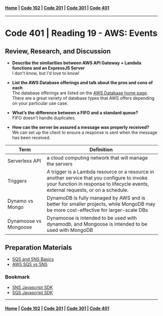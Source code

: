 #### [Home](../README.md) | [Code 102](../102main.md) | [Code 201](../201main.md) | [Code 301](../301main.md) | [Code 401](../401main.md)

---

# Code 401 | Reading 19 - AWS: Events

## Review, Research, and Discussion

-   **Describe the similarities between AWS API Gateway + Lambda functions and an ExpressJS Server**\
    I don't know, but I'd love to know!

-   **List the AWS Database offerings and talk about the pros and cons of each**\
    The database offerings are listed on the [AWS Database home page](https://aws.amazon.com/products/databases/?nc=sn&loc=1). There are a great variety of database types that AWS offers depending on your particular use case.

-   **What’s the difference between a FIFO and a standard queue?**\
    FIFO doesn't handle duplicates.

-   **How can the server be assured a message was properly received?**\
    We can set up the client to ensure a response is sent when the message has been received.

| Term                  | Definition                                                                                                                                                                       |
| --------------------- | -------------------------------------------------------------------------------------------------------------------------------------------------------------------------------- |
| Serverless API        | a cloud computing network that will manage the servers                                                                                                                           |
| Triggers              | A trigger is a Lambda resource or a resource in another service that you configure to invoke your function in response to lifecycle events, external requests, or on a schedule. |
| Dynamo vs Mongo       | DynamoDB is fully managed by AWS and is better for smaller projects, while MongoDB may be more cost-effective for larger-scale DBs                                               |
| Dynamoose vs Mongoose | Dynamoose is intended to be used with dynamodb, and Mongoose is intended to be used with MongoDB                                                                                 |

## Preparation Materials

-   [SQS and SNS Basics](https://www.youtube.com/watch?v=UesxWuZMZqI)
-   [AWS SQS vs SNS](https://medium.com/awesome-cloud/aws-difference-between-sqs-and-sns-61a397bf76c5)

### Bookmark

-   [SNS Javascript SDK](https://docs.aws.amazon.com/AWSJavaScriptSDK/latest/AWS/SNS.html)
-   [SQS Javascript SDK](https://docs.aws.amazon.com/AWSJavaScriptSDK/latest/AWS/SQS.html)

---

#### [Home](../README.md) | [Code 102](../102main.md) | [Code 201](../201main.md) | [Code 301](../301main.md) | [Code 401](../401main.md)
